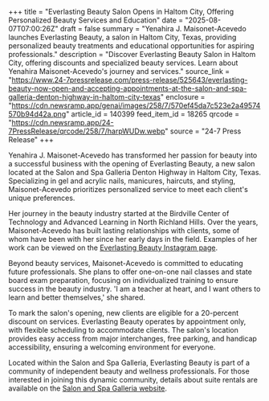 +++
title = "Everlasting Beauty Salon Opens in Haltom City, Offering Personalized Beauty Services and Education"
date = "2025-08-07T07:00:26Z"
draft = false
summary = "Yenahira J. Maisonet-Acevedo launches Everlasting Beauty, a salon in Haltom City, Texas, providing personalized beauty treatments and educational opportunities for aspiring professionals."
description = "Discover Everlasting Beauty Salon in Haltom City, offering discounts and specialized beauty services. Learn about Yenahira Maisonet-Acevedo's journey and services."
source_link = "https://www.24-7pressrelease.com/press-release/525643/everlasting-beauty-now-open-and-accepting-appointments-at-the-salon-and-spa-galleria-denton-highway-in-haltom-city-texas"
enclosure = "https://cdn.newsramp.app/genai/images/258/7/570ef45da7c523e2a49574570b94d42a.png"
article_id = 140399
feed_item_id = 18265
qrcode = "https://cdn.newsramp.app/24-7PressRelease/qrcode/258/7/harpWUDw.webp"
source = "24-7 Press Release"
+++

<p>Yenahira J. Maisonet-Acevedo has transformed her passion for beauty into a successful business with the opening of Everlasting Beauty, a new salon located at the Salon and Spa Galleria Denton Highway in Haltom City, Texas. Specializing in gel and acrylic nails, manicures, haircuts, and styling, Maisonet-Acevedo prioritizes personalized service to meet each client's unique preferences.</p><p>Her journey in the beauty industry started at the Birdville Center of Technology and Advanced Learning in North Richland Hills. Over the years, Maisonet-Acevedo has built lasting relationships with clients, some of whom have been with her since her early days in the field. Examples of her work can be viewed on the <a href='https://www.instagram.com/everlastingbeauty' rel='nofollow' target='_blank'>Everlasting Beauty Instagram page</a>.</p><p>Beyond beauty services, Maisonet-Acevedo is committed to educating future professionals. She plans to offer one-on-one nail classes and state board exam preparation, focusing on individualized training to ensure success in the beauty industry. 'I am a teacher at heart, and I want others to learn and better themselves,' she shared.</p><p>To mark the salon's opening, new clients are eligible for a 20-percent discount on services. Everlasting Beauty operates by appointment only, with flexible scheduling to accommodate clients. The salon's location provides easy access from major interchanges, free parking, and handicap accessibility, ensuring a welcoming environment for everyone.</p><p>Located within the Salon and Spa Galleria, Everlasting Beauty is part of a community of independent beauty and wellness professionals. For those interested in joining this dynamic community, details about suite rentals are available on the <a href='https://www.salonandspagalleria.com' rel='nofollow' target='_blank'>Salon and Spa Galleria website</a>.</p>